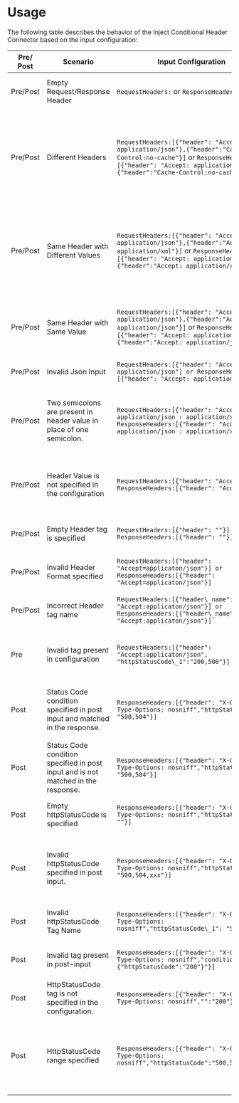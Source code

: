 ﻿---
sidebar_position: 2
---

# Usage

<head>
  <meta name="guidename" content="API Management"/>
  <meta name="context" content="GUID-84950263-1586-4623-8ccc-120b8c8c5a02"/>
</head>

The following table describes the behavior of the Inject Conditional Header Connector based on the input configuration: 

|**Pre/ Post** |**Scenario** |**Input Configuration** |**Response Code** |**Expected Output** |
| --- | --- | --- | --- | --- |
|Pre/Post |Empty Request/Response Header |`RequestHeaders:` or `ResponseHeaders:`|NA |Request/Response is processed but no header is added in the request/response. |
|Pre/Post |Different Headers |`RequestHeaders:[{"header": "Accept: application/json"},{"header":"Cache-Control:no-cache"}]` or `ResponseHeaders:[{"header": "Accept: application/json"},{"header":"Cache-Control:no-cache"}]` |NA |<p>The following headers are added in the request/response: </p><p>- Accept=application/json</p><p>- Cache-Control=no-cache</p>|
|Pre/Post |Same Header with Different Values |`RequestHeaders:[{"header": "Accept: application/json"},{"header":"Accept: application/xml"}]` or `ResponseHeaders:[{"header": "Accept: application/json"},{"header":"Accept: application/xml"}]` |NA |<p>The following headers are added in the request/response: </p><p>- Accept=application/json </p><p>- Accept=application/xml </p>|
|Pre/Post |Same Header with Same Value |`RequestHeaders:[{"header": "Accept: application/json"},{"header":"Accept: application/json"}]` or `ResponseHeaders: [{"header": "Accept: application/json"},{"header":"Accept: application/json"}]` |NA |<p>The following header is added once in the request/response: </p><p>Accept=application/json</p>|
|Pre/Post |Invalid Json Input |`RequestHeaders:[{"header": "Accept: application/json"] or ResponseHeaders:[{"header": "Accept: application/json"]` |NA |Request is processed but no header is added in the request/response. |
|Pre/Post |Two semicolons are present in header value in place of one semicolon. |`RequestHeaders:[{"header": "Accept: application/json : application/xml"}] or ResponseHeaders:[{"header": "Accept: application/json : application/xml"}]` |NA |<p>The following header is added in the request/response: </p><p>Accept=application/json : application/xml</p>|
|Pre/Post |Header Value is not specified in the configuration |`RequestHeaders:[{"header": "Accept:"}] or ResponseHeaders:[{"header": "Accept:"}]` |NA |<p>The following header is added in the request/response: </p><p>Accept=</p>|
|Pre/Post |Empty Header tag is specified |`RequestHeaders:[{"header": ""}] or ResponseHeaders:[{"header": ""}]` |NA |Request/Response is processed but no header is added in the request/response. |
|Pre/Post |Invalid Header Format specified |`RequestHeaders:[{"header": "Accept=applicaton/json"}] or ResponseHeaders:[{"header": "Accept=applicaton/json"}]` |NA |Request/Response is processed but no header is added in the request/response. |
|Pre/Post |Incorrect Header tag name |`RequestHeaders:[{"header\_name": "Accept:applicaton/json"}] or ResponseHeaders:[{"header\_name": "Accept:applicaton/json"}]` |NA |Request/Response is processed but no header is added in the request/response. |
|Pre |Invalid tag present in configuration |`RequestHeaders:[{"header": "Accept:applicaton/json", "httpStatusCode\_1":"200,500"}]` |NA |<p>The following header is added in the request: </p><p>Accept=application/json</p>|
|Post |Status Code condition specified in post input and matched in the response. |`ResponseHeaders:[{"header": "X-Content-Type-Options: nosniff","httpStatusCode": "500,504"}]`|500 |<p>The following header is added in the response: </p><p>X-Content-Type-Options=nosniff</p>|
|Post |Status Code condition specified in post input and is not matched in the response. |`ResponseHeaders:[{"header": "X-Content-Type-Options: nosniff","httpStatusCode": "500,504"}]` |200 |No header is added in the response. |
|Post |Empty httpStatusCode is specified |`ResponseHeaders:[{"header": "X-Content-Type-Options: nosniff","httpStatusCode": ""}]`|400 |No header is added in the response irrespective of response code. |
|Post |Invalid httpStatusCode specified in post input. |`ResponseHeaders:[{"header": "X-Content-Type-Options: nosniff","httpStatusCode": "500,504,xxx"}]` |500 |<p>The header is added for response code 500 and 504: </p><p>X-Content-Type-Options=nosniff</p>|
|Post |Invalid httpStatusCode Tag Name |`ResponseHeaders:[{"header": "X-Content-Type-Options: nosniff","httpStatusCode\_1": "500,504"}]` |500 |No header is added in the response irrespective of response code. |
|Post |Invalid tag present in post-input |`ResponseHeaders:[{"header": "X-Content-Type-Options: nosniff","conditions": "{"httpStatusCode":"200"}"}]` |200 |No header is added in the response irrespective of response code. |
|Post |HttpStatusCode tag is not specified in the configuration. |`ResponseHeaders:[{"header": "X-Content-Type-Options: nosniff","":"200"}]` |200 |No header is added in the response irrespective of response code. |
|Post |HttpStatusCode range specified |`ResponseHeaders:[{"header": "X-Content-Type-Options: nosniff","httpStatusCode":"500,504,2xx"}]` |210 |<p>The following header is added for response code - 500, 504 and 2xx series: </p><p>X-Content-Type-Options=nosniff</p>|


